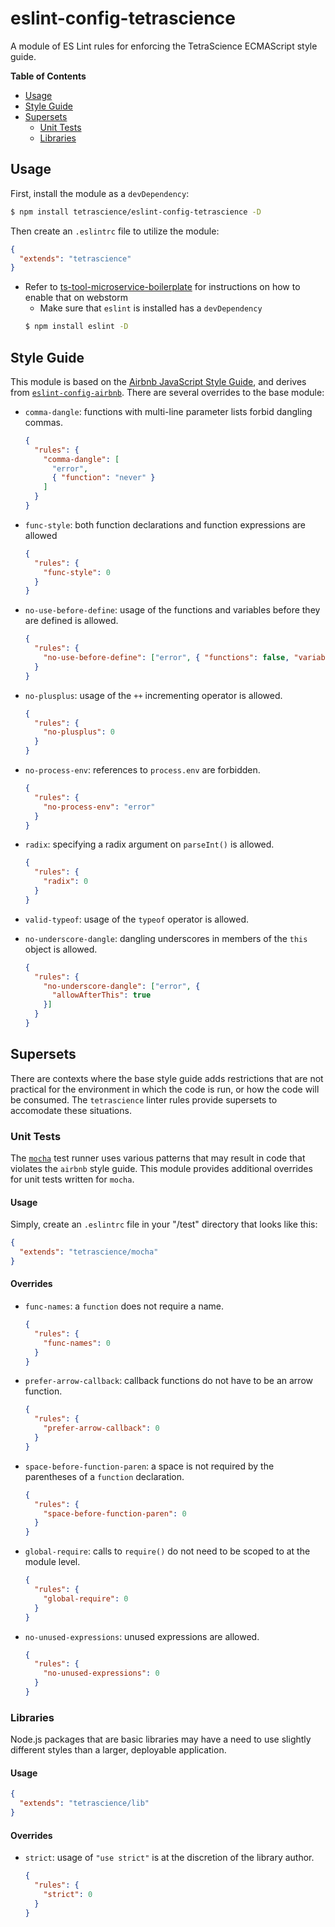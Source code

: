 # eslint-config-tetrascience

A module of ES Lint rules for enforcing the TetraScience ECMAScript style guide.

__Table of Contents__

* [Usage](#usage)
* [Style Guide](#style-guide)
* [Supersets](#supersets)
  + [Unit Tests](#unit-tests)
  + [Libraries](#libraries)

## Usage

First, install the module as a `devDependency`:

```sh
$ npm install tetrascience/eslint-config-tetrascience -D
```

Then create an `.eslintrc` file to utilize the module:

```json
{
  "extends": "tetrascience"
}
```

* Refer to [ts-tool-microservice-boilerplate](https://github.com/tetrascience/ts-tool-microservice-boilerplate#setup) for instructions on how to enable that on webstorm
  * Make sure that `eslint` is installed has a `devDependency`
  ```sh
  $ npm install eslint -D
  ```

## Style Guide

This module is based on the [Airbnb JavaScript Style Guide](https://github.com/airbnb/javascript), and derives from [`eslint-config-airbnb`](https://www.npmjs.com/package/eslint-config-airbnb).  There are several overrides to the base module:

* `comma-dangle`: functions with multi-line parameter lists forbid dangling commas.

  ```json
  {
    "rules": {
      "comma-dangle": [
        "error",
        { "function": "never" }
      ]
    }
  }
  ```

* `func-style`: both function declarations and function expressions are allowed

  ```json
  {
    "rules": {
      "func-style": 0
    }
  }
  ```


* `no-use-before-define`: usage of the functions and variables before they are defined is allowed.

  ```json
  {
    "rules": {
      "no-use-before-define": ["error", { "functions": false, "variables": false }]
    }
  }
  ```


* `no-plusplus`: usage of the `++` incrementing operator is allowed.

  ```json
  {
    "rules": {
      "no-plusplus": 0
    }
  }
  ```

* `no-process-env`: references to `process.env` are forbidden.

  ```json
  {
    "rules": {
      "no-process-env": "error"
    }
  }
  ```

* `radix`: specifying a radix argument on `parseInt()` is allowed.

  ```json
  {
    "rules": {
      "radix": 0
    }
  }
  ```

* `valid-typeof`: usage of the `typeof` operator is allowed.

* `no-underscore-dangle`: dangling underscores in members of the
  `this` object is allowed.

  ```json
  {
    "rules": {
      "no-underscore-dangle": ["error", {
        "allowAfterThis": true
      }]
    }
  }
  ```

## Supersets

There are contexts where the base style guide adds restrictions that are not practical for the environment in which the code is run, or how the code will be consumed.  The `tetrascience` linter rules provide supersets to accomodate these situations.

### Unit Tests

The [`mocha`](https://mochajs.org/) test runner uses various patterns that may result in code that violates the `airbnb` style guide.  This module provides additional overrides for unit tests written for `mocha`.

#### Usage

Simply, create an `.eslintrc` file in your "/test" directory that looks like this:

```json
{
  "extends": "tetrascience/mocha"
}
```

#### Overrides

* `func-names`: a `function` does not require a name.

  ```json
  {
    "rules": {
      "func-names": 0
    }
  }
  ```

* `prefer-arrow-callback`: callback functions do not have to be an arrow function.

  ```json
  {
    "rules": {
      "prefer-arrow-callback": 0
    }
  }
  ```

* `space-before-function-paren`: a space is not required by the parentheses of a `function` declaration.

  ```json
  {
    "rules": {
      "space-before-function-paren": 0
    }
  }
  ```

* `global-require`: calls to `require()` do not need to be scoped to at the module level.

  ```json
  {
    "rules": {
      "global-require": 0
    }
  }
  ```

* `no-unused-expressions`: unused expressions are allowed.

  ```json
  {
    "rules": {
      "no-unused-expressions": 0
    }
  }
  ```

### Libraries

Node.js packages that are basic libraries may have a need to use slightly different styles than a larger, deployable application.

#### Usage

```json
{
  "extends": "tetrascience/lib"
}
```

#### Overrides

* `strict`: usage of `"use strict"` is at the discretion of the library author.

  ```json
  {
    "rules": {
      "strict": 0
    }
  }
  ```
